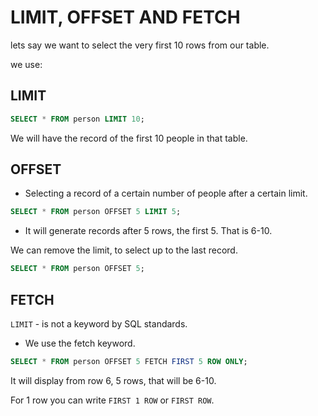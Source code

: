 # LIMIT, OFFSET AND FETCH

lets say we want to select the very first 10 rows from our table.

we use:

## LIMIT

```sql
SELECT * FROM person LIMIT 10;
```
We will have the record of the first 10 people in that table.

## OFFSET
- Selecting a record of a certain number of people after a certain limit.

```sql
SELECT * FROM person OFFSET 5 LIMIT 5;
```

- It will generate records after 5 rows, the first 5. That is 6-10.

We can remove the limit, to select up to the last record. 

```sql
SELECT * FROM person OFFSET 5;
```

## FETCH

`LIMIT` - is not a keyword by SQL standards.
- We use the fetch keyword.

```sql
SELECT * FROM person OFFSET 5 FETCH FIRST 5 ROW ONLY;
```
It will display from row 6, 5 rows, that will be 6-10.

For 1 row you can write `FIRST 1 ROW` or `FIRST ROW`. 

